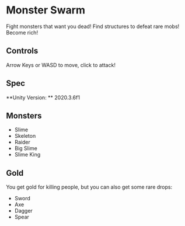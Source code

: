 # Monster Swarm
Fight monsters that want you dead!
Find structures to defeat rare mobs!
Become rich!

## Controls
Arrow Keys or WASD to move, click to attack!

## Spec
**Unity Version: ** 2020.3.6f1

## Monsters
- Slime
- Skeleton
- Raider
- Big Slime
- Slime King

## Gold
You get gold for killing people, but you can also get some rare drops:
- Sword
- Axe
- Dagger
- Spear